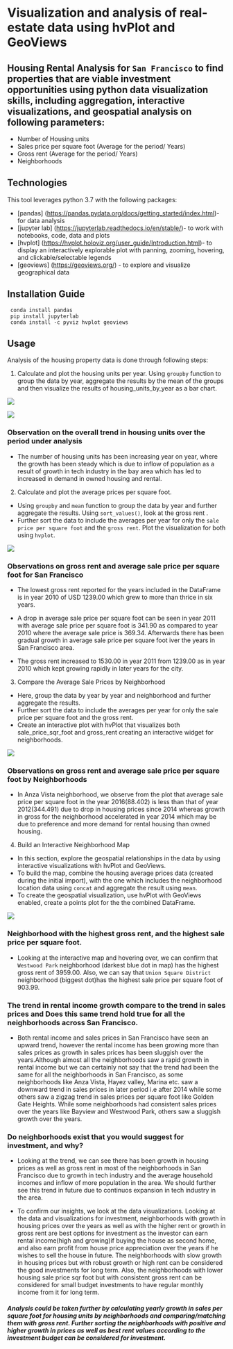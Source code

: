 # Visualization and analysis of real-estate data using hvPlot and GeoViews

## Housing Rental Analysis for `San Francisco` to find properties that are viable investment opportunities using python data visualization skills, including aggregation, interactive visualizations, and geospatial analysis on following parameters:

* Number of Housing units
* Sales price per square foot (Average for the period/ Years)
* Gross rent (Average for the period/ Years)
* Neighborhoods 


## Technologies

This tool leverages python 3.7 with the following packages:

* [pandas] (https://pandas.pydata.org/docs/getting_started/index.html)- for data analysis
* [jupyter lab] (https://jupyterlab.readthedocs.io/en/stable/)- to work with notebooks, code, data and plots
* [hvplot] (https://hvplot.holoviz.org/user_guide/Introduction.html)- to display an interactively explorable 
                                      plot with panning, zooming, hovering, and clickable/selectable legends
* [geoviews] (https://geoviews.org/) - to explore and visualize geographical data


## Installation Guide

```
 conda install pandas
 pip install jupyterlab
 conda install -c pyviz hvplot geoviews

 ```
## Usage

Analysis of the housing property data is done through following steps:

1. Calculate and plot the housing units per year.
Using `groupby` function to group the data by year, aggregate the results by the mean of the groups and then visualize the results of housing_units_by_year as a bar chart.

![](Images/bokeh_plot(5).png)

![](Images/bokeh_plot(4).png)


### Observation on the overall trend in housing units over the period under analysis
 * The number of housing units has been increasing year on year, where the growth has been steady which is due to inflow of population as a result of growth in tech industry in the bay area which has led to increased in demand in owned housing and rental.

2. Calculate and plot the average prices per square foot.

- Using `groupby`  and `mean` function to group the data by year and further aggregate the results. Using `sort_values()`, look at the gross rent .
- Further sort the data to include the averages per year for only the `sale price per square foot` and the `gross rent`. Plot the visualization for both using `hvplot`.

![](Images/bokeh_plot(3).png)

### Observations on gross rent and average sale price per square foot for San Francisco
* The lowest gross rent reported for the years included in the DataFrame is in year 2010 of USD 1239.00 which grew to more than thrice in six years.

* A drop in average sale price per square foot can be seen in year 2011 with average sale price per square foot is 341.90 as compared to year 2010 where the average sale price is 369.34. Afterwards there has been gradual growth in average sale price per square foot iver the years in San Francisco area.

* The gross rent increased to 1530.00 in year 2011 from 1239.00 as in year 2010 which kept growing rapidly in later years for the city.

3. Compare the Average Sale Prices by Neighborhood

- Here, group the data by year by year and neighborhood and further aggregate the results. 
- Further sort the data to include the averages per year for only the sale price per square foot and the gross rent.
- Create an interactive plot with hvPlot that visualizes both sale_price_sqr_foot and gross_rent creating an interactive widget for neighborhoods.

![](Images/bokeh_plot(2).png)


### Observations on gross rent and average sale price per square foot by Neighborhoods

* In Anza Vista neighborhood, we observe from the plot that average sale price per square foot in the year 2016(88.402) is less than that of year 2012(344.491) due to drop in housing prices since 2014 whereas growth in gross for the neighborhood accelerated in year 2014 which may be due to preference and more demand for rental housing than owned housing.

4. Build an Interactive Neighborhood Map

-  In this section, explore the geospatial relationships in the data by using interactive visualizations with hvPlot and GeoViews. 
- To build the map, combine the housing average prices data (created during the initial import), with the one which includes the neighborhood location data using `concat` and aggregate the result using `mean`.
- To create the geospatial visualization, use hvPlot with GeoViews enabled, create a points plot for the the combined DataFrame.

![](Images/bokeh_plot(1).png)


### Neighborhood with the highest gross rent, and the highest sale price per square foot.

* Looking at the  interactive map and hovering over, we can confirm that `Westwood Park` neighborhood (darkest blue dot in map) has the highest gross rent of 3959.00. Also, we can say that `Union Square District` neighborhood (biggest dot)has the highest sale price per square foot of 903.99.

### The trend in rental income growth compare to the trend in sales prices and Does this same trend hold true for all the neighborhoods across San Francisco.

* Both rental income and sales prices in San Francisco have seen an upward trend, however the rental income has been growing more than sales prices as growth in sales prices has been sluggish over the years.Although almost all the neighborhoods saw a rapid growth in rental income but we can certainly not say that the trend had been the same for all the neighborhoods in San Francisco, as some neighborhoods like Anza Vista, Hayez valley, Marina etc. saw a downward trend in sales prices in later period i.e after 2014 while some others saw a zigzag trend in  sales prices per square foot like Golden Gate Heights. While some neighborhoods had consistent sales prices over the years like Bayview and Westwood Park, others saw a sluggish growth over the years.

### Do neighborhoods exist that you would suggest for investment, and why?

* Looking at the trend, we can see there has been growth in housing prices as well as gross rent in most of the neighborhoods in San Francisco due to growth in tech industry and the average household incomes and inflow of more population in the area. We should further see this trend in future due to continuos expansion in tech industry in the area.

* To confirm our insights, we look at the data visualizations. Looking at the data and visualizations for investment, neighborhoods with growth in housing prices over the years as well as with the higher rent or growth in gross rent are best options for investment as the investor can earn rental income(high and growing)if buying the house as second home, and also earn profit from house price appreciation over the years if he wishes to sell the house in future. The neighborhoods with slow growth in housing prices but with robust growth or high rent can be considered the good investments for long term. Also, the neighborhoods with lower housing sale price sqr foot but with consistent gross rent can be considered for small budget investments to have regular monthly income from it for long term.

##### Analysis could be taken further by calculating yearly growth in sales per square foot for housing units by neighborhoods and comparing/matching them with gross rent. Further sorting the neighborhoods with positive and higher growth in prices as well as best rent values according to the investment budget can be considered for investment.

